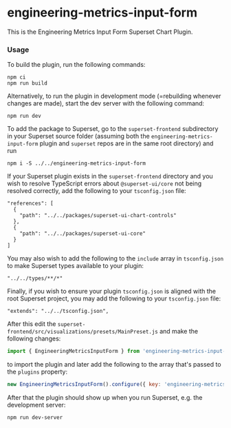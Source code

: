 # engineering-metrics-input-form

This is the Engineering Metrics Input Form Superset Chart Plugin.

### Usage

To build the plugin, run the following commands:

```
npm ci
npm run build
```

Alternatively, to run the plugin in development mode (=rebuilding whenever changes are made), start the dev server with the following command:

```
npm run dev
```

To add the package to Superset, go to the `superset-frontend` subdirectory in your Superset source folder (assuming both the `engineering-metrics-input-form` plugin and `superset` repos are in the same root directory) and run
```
npm i -S ../../engineering-metrics-input-form
```

If your Superset plugin exists in the `superset-frontend` directory and you wish to resolve TypeScript errors about `@superset-ui/core` not being resolved correctly, add the following to your `tsconfig.json` file:

```
"references": [
  {
    "path": "../../packages/superset-ui-chart-controls"
  },
  {
    "path": "../../packages/superset-ui-core"
  }
]
```

You may also wish to add the following to the `include` array in `tsconfig.json` to make Superset types available to your plugin:

```
"../../types/**/*"
```

Finally, if you wish to ensure your plugin `tsconfig.json` is aligned with the root Superset project, you may add the following to your `tsconfig.json` file:

```
"extends": "../../tsconfig.json",
```

After this edit the `superset-frontend/src/visualizations/presets/MainPreset.js` and make the following changes:

```js
import { EngineeringMetricsInputForm } from 'engineering-metrics-input-form';
```

to import the plugin and later add the following to the array that's passed to the `plugins` property:
```js
new EngineeringMetricsInputForm().configure({ key: 'engineering-metrics-input-form' }),
```

After that the plugin should show up when you run Superset, e.g. the development server:

```
npm run dev-server
```
